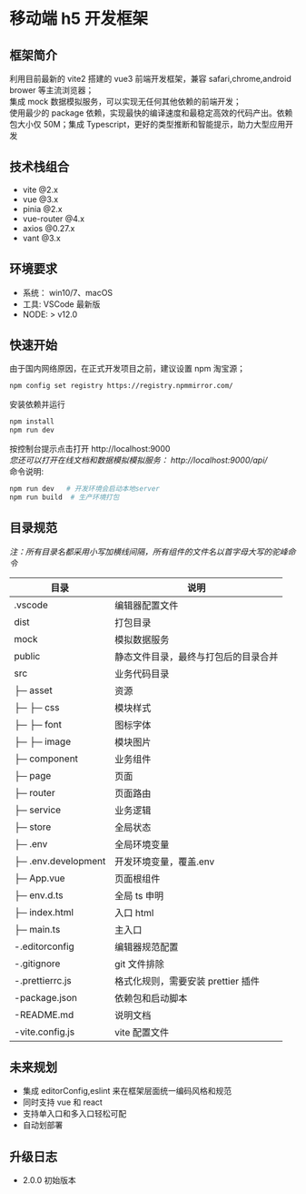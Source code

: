 # 移动端 h5 开发框架

## 框架简介

利用目前最新的 vite2 搭建的 vue3 前端开发框架，兼容 safari,chrome,android brower 等主流浏览器；  
集成 mock 数据模拟服务，可以实现无任何其他依赖的前端开发；  
使用最少的 package 依赖，实现最快的编译速度和最稳定高效的代码产出。依赖包大小仅 50M；集成
Typescript，更好的类型推断和智能提示，助力大型应用开发

## 技术栈组合

- vite @2.x
- vue @3.x
- pinia @2.x
- vue-router @4.x
- axios @0.27.x
- vant @3.x

## 环境要求

- 系统： win10/7、macOS
- 工具: VSCode 最新版
- NODE: > v12.0

## 快速开始

由于国内网络原因，在正式开发项目之前，建议设置 npm 淘宝源；

```bash
npm config set registry https://registry.npmmirror.com/
```

安装依赖并运行

```bash
npm install
npm run dev
```

按控制台提示点击打开 http://localhost:9000  
 _您还可以打开在线文档和数据模拟模拟服务： http://localhost:9000/api/_  
 命令说明:

```bash
npm run dev   # 开发环境会启动本地server
npm run build  # 生产环境打包
```

## 目录规范

_注：所有目录名都采用小写加横线间隔，所有组件的文件名以首字母大写的驼峰命令_

| 目录                | 说明                                 |
| ------------------- | ------------------------------------ |
| .vscode             | 编辑器配置文件                       |
| dist                | 打包目录                             |
| mock                | 模拟数据服务                         |
| public              | 静态文件目录，最终与打包后的目录合并 |
| src                 | 业务代码目录                         |
| ├─ asset            | 资源                                 |
| ├─ ├─ css           | 模块样式                             |
| ├─ ├─ font          | 图标字体                             |
| ├─ ├─ image         | 模块图片                             |
| ├─ component        | 业务组件                             |
| ├─ page             | 页面                                 |
| ├─ router           | 页面路由                             |
| ├─ service          | 业务逻辑                             |
| ├─ store            | 全局状态                             |
| ├─ .env             | 全局环境变量                         |
| ├─ .env.development | 开发环境变量，覆盖.env               |
| ├─ App.vue          | 页面根组件                           |
| ├─ env.d.ts         | 全局 ts 申明                         |
| ├─ index.html       | 入口 html                            |
| ├─ main.ts          | 主入口                               |
| -.editorconfig      | 编辑器规范配置                       |
| -.gitignore         | git 文件排除                         |
| -.prettierrc.js     | 格式化规则，需要安装 prettier 插件   |
| -package.json       | 依赖包和启动脚本                     |
| -README.md          | 说明文档                             |
| -vite.config.js     | vite 配置文件                        |

## 未来规划

- 集成 editorConfig,eslint 来在框架层面统一编码风格和规范
- 同时支持 vue 和 react
- 支持单入口和多入口轻松可配
- 自动划部署

## 升级日志

- 2.0.0 初始版本
